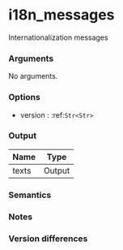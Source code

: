 [//]: # (THE CONTENT BELOW IS GENERATED. DO NOT EDIT.)
# i18n_messages
Internationalization messages

### Arguments
No arguments.

### Options
* version : :ref:`Str<Str>`

### Output
|Name|Type
|-|-
|texts|Output

[//]: # (ADD YOUR NOTES BELOW. THESE WILL BE PICKED EVERY TIME THE DOCS ARE REGENERATED. //end)
### Semantics

### Notes

### Version differences